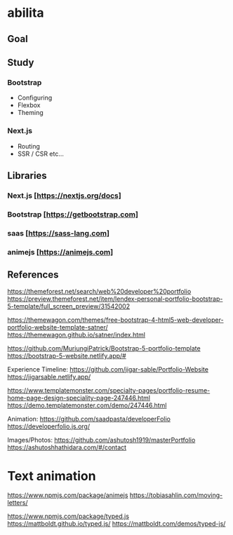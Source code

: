 # abilita

## Goal

## Study

### Bootstrap
- Configuring
- Flexbox
- Theming

### Next.js
- Routing
- SSR / CSR etc...

## Libraries

### Next.js [https://nextjs.org/docs]
### Bootstrap [https://getbootstrap.com]
### saas [https://sass-lang.com]
### animejs [https://animejs.com]

## References

https://themeforest.net/search/web%20developer%20portfolio
https://preview.themeforest.net/item/lendex-personal-portfolio-bootstrap-5-template/full_screen_preview/31542002

https://themewagon.com/themes/free-bootstrap-4-html5-web-developer-portfolio-website-template-satner/
https://themewagon.github.io/satner/index.html

https://github.com/MuriungiPatrick/Bootstrap-5-portfolio-template
https://bootstrap-5-website.netlify.app/#

Experience Timeline:
https://github.com/jigar-sable/Portfolio-Website
https://jigarsable.netlify.app/

https://www.templatemonster.com/specialty-pages/portfolio-resume-home-page-design-speciality-page-247446.html
https://demo.templatemonster.com/demo/247446.html

Animation:
https://github.com/saadpasta/developerFolio
https://developerfolio.js.org/

Images/Photos:
https://github.com/ashutosh1919/masterPortfolio
https://ashutoshhathidara.com/#/contact

# Text animation

https://www.npmjs.com/package/animejs
https://tobiasahlin.com/moving-letters/

https://www.npmjs.com/package/typed.js
https://mattboldt.github.io/typed.js/
https://mattboldt.com/demos/typed-js/